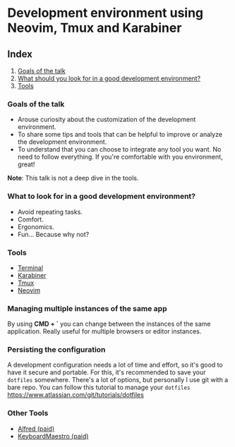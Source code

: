 # Development environment using Neovim, Tmux and Karabiner

## Index
1. [Goals of the talk](#1)
2. [What should you look for in a good development environment?](#2)
3. [Tools](#3)

### <a name="1"></a>Goals of the talk
- Arouse curiosity about the customization of the development environment.
- To share some tips and tools that can be helpful to improve or analyze the development environment.
- To understand that you can choose to integrate any tool you want. No need to follow everything. If
  you're comfortable with you environment, great!

**Note**: This talk is not a deep dive in the tools.

### <a name="2"></a>What to look for in a good development environment?
- Avoid repeating tasks.
- Comfort.
- Ergonomics.
- Fun... Because why not?

### <a name="3"></a>Tools
- [Terminal](./terminal.md)
- [Karabiner](./karabiner.md)
- [Tmux](./tmux.md)
- [Neovim](./neovim.md)

### Managing multiple instances of the same app
By using **CMD + `** you can change between the instances of the same application. Really useful for multiple browsers or editor instances.

### Persisting the configuration
A development configuration needs a lot of time and effort, so it's good to have it secure and portable. For this, it's recommended to save your `dotfiles` somewhere.
There's a lot of options, but personally I use git with a bare repo. You can follow this tutorial to manage your `dotfiles` https://www.atlassian.com/git/tutorials/dotfiles

### Other Tools
- [Alfred (paid)](https://www.alfredapp.com/)
- [KeyboardMaestro (paid)](https://www.keyboardmaestro.com/main/)
